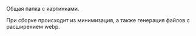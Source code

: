 
Общая папка с картинками.

При сборке происходит из минимизация, а также генерация файлов с расширением webp.
